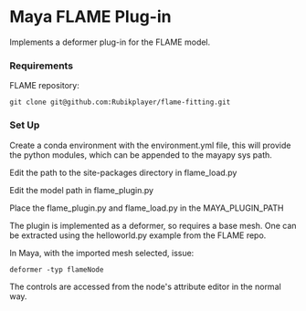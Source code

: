 # Maya FLAME Plug-in

Implements a deformer plug-in for the FLAME model.

### Requirements

FLAME repository:

    git clone git@github.com:Rubikplayer/flame-fitting.git

### Set Up

Create a conda environment with the environment.yml file, this will provide the python modules, which can be appended to the mayapy sys path.

Edit the path to the site-packages directory in flame_load.py

Edit the model path in flame_plugin.py

Place the flame_plugin.py and flame_load.py in the MAYA_PLUGIN_PATH

The plugin is implemented as a deformer, so requires a base mesh. One can be extracted using the helloworld.py example from the FLAME repo.

In Maya, with the imported mesh selected, issue:

    deformer -typ flameNode

The controls are accessed from the node's attribute editor in the normal way.



